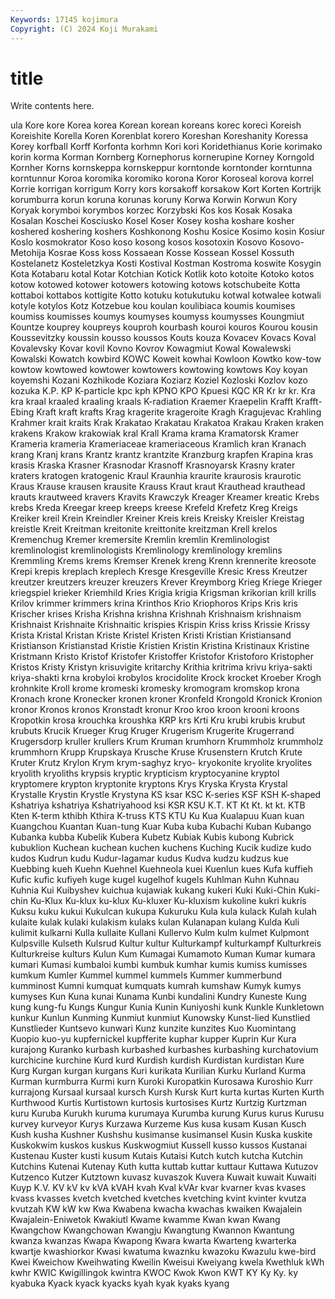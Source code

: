 ```yaml
---
Keywords: 17145 kojimura
Copyright: (C) 2024 Koji Murakami
---
```


# title

Write contents here.



ula Kore kore Korea
korea Korean korean koreans korec koreci Koreish Koreishite Korella Koren
Korenblat korero Koreshan Koreshanity Koressa Korey korfball Korff Korfonta korhmn
Kori kori Koridethianus Korie korimako korin korma Korman Kornberg Kornephorus
kornerupine Korney Korngold Kornher Korns kornskeppa kornskeppur korntonde korntonder korntunna
korntunnur Koroa koromika koromiko korona Koror Koroseal korova korrel Korrie
korrigan korrigum Korry kors korsakoff korsakow Kort Korten Kortrijk korumburra
korun koruna korunas koruny Korwa Korwin Korwun Kory Koryak korymboi
korymbos korzec Korzybski Kos kos Kosak Kosaka Kosalan Koschei Kosciusko
Kosel Koser Kosey kosha koshare kosher koshered koshering koshers Koshkonong
Koshu Kosice Kosimo kosin Kosiur Koslo kosmokrator Koso koso kosong
kosos kosotoxin Kosovo Kosovo-Metohija Kosrae Koss koss Kossaean Kosse Kossean
Kossel Kossuth Kostelanetz Kosteletzkya Kosti Kostival Kostman Kostroma koswite Kosygin
Kota Kotabaru kotal Kotar Kotchian Kotick Kotlik koto kotoite Kotoko
kotos kotow kotowed kotower kotowers kotowing kotows kotschubeite Kotta kottaboi
kottabos kottigite Kotto kotuku kotukutuku kotwal kotwalee kotwali kotyle kotylos
Kotz Kotzebue kou koulan koulibiaca koumis koumises koumiss koumisses koumys
koumyses koumyss koumysses Koungmiut Kountze kouprey koupreys kouproh kourbash kouroi
kouros Kourou kousin Koussevitzky koussin kousso koussos Kouts kouza Kovacev
Kovacs Koval Kovalevsky Kovar kovil Kovno Kovrov Kowagmiut Kowal Kowalewski
Kowalski Kowatch kowbird KOWC Koweit kowhai Kowloon Kowtko kow-tow kowtow
kowtowed kowtower kowtowers kowtowing kowtows Koy koyan koyemshi Kozani Kozhikode
Koziara Koziarz Koziel Kozloski Kozlov kozo kozuka K.P. KP K-particle
kpc kph KPNO KPO Kpuesi KQC KR Kr kr kr.
Kra kra kraal kraaled kraaling kraals K-radiation Kraemer Kraepelin Krafft
Krafft-Ebing Kraft kraft krafts Krag kragerite krageroite Kragh Kragujevac Krahling
Krahmer krait kraits Krak Krakatao Krakatau Krakatoa Krakau Kraken kraken
krakens Krakow krakowiak kral Krall Krama krama Kramatorsk Kramer Krameria
krameria Krameriaceae krameriaceous Kramlich kran Kranach krang Kranj krans Krantz
krantz krantzite Kranzburg krapfen Krapina kras krasis Kraska Krasner Krasnodar
Krasnoff Krasnoyarsk Krasny krater kraters kratogen kratogenic Kraul Kraunhia kraurite
kraurosis kraurotic Kraus Krause krausen krausite Krauss Kraut kraut Krauthead
krauthead krauts krautweed kravers Kravits Krawczyk Kreager Kreamer kreatic Krebs
krebs Kreda Kreegar kreep kreeps kreese Krefeld Krefetz Kreg Kreigs
Kreiker kreil Krein Kreindler Kreiner Kreis kreis Kreisky Kreisler Kreistag
kreistle Kreit Kreitman kreitonite kreittonite kreitzman Krell krelos Kremenchug Kremer
kremersite Kremlin kremlin Kremlinologist kremlinologist kremlinologists Kremlinology kremlinology kremlins Kremmling
Krems krems Kremser Krenek kreng Krenn krennerite kreosote Krepi krepis
kreplach kreplech Kresge Kresgeville Kresic Kress Kreutzer kreutzer kreutzers kreuzer
kreuzers Krever Kreymborg Krieg Kriege Krieger kriegspiel krieker Kriemhild Kries
Krigia krigia Krigsman krikorian krill krills Krilov krimmer krimmers krina
Krinthos Krio Kriophoros Krips Kris kris Krischer krises Krisha Krishna
krishna Krishnah Krishnaism krishnaism Krishnaist Krishnaite Krishnaitic krispies Krispin Kriss
kriss Krissie Krissy Krista Kristal Kristan Kriste Kristel Kristen Kristi
Kristian Kristiansand Kristianson Kristianstad Kristie Kristien Kristin Kristina Kristinaux Kristine
Kristmann Kristo Kristof Kristofer Kristoffer Kristofor Kristoforo Kristopher Kristos Kristy
Kristyn krisuvigite kritarchy Krithia kritrima krivu kriya-sakti kriya-shakti krna krobyloi
krobylos krocidolite Krock krocket Kroeber Krogh krohnkite Kroll krome kromeski
kromesky kromogram kromskop krona Kronach krone Kronecker kronen kroner Kronfeld
Krongold Kronick Kronion kronor Kronos kronos Kronstadt kronur Kroo kroo
kroon krooni kroons Kropotkin krosa krouchka kroushka KRP krs Krti
Kru krubi krubis krubut krubuts Krucik Krueger Krug Kruger Krugerism
Krugerite Krugerrand Krugersdorp kruller krullers Krum Kruman krumhorn Krummholz krummholz
krummhorn Krupp Krupskaya Krusche Kruse Krusenstern Krutch Krute Kruter Krutz
Krylon Krym krym-saghyz kryo- kryokonite kryolite kryolites kryolith kryoliths krypsis
kryptic krypticism kryptocyanine kryptol kryptomere krypton kryptonite kryptons Krys Kryska
Krysta Krystal Krystalle Krystin Krystle Krystyna KS ksar KSC K-series
KSF KSH K-shaped Kshatriya kshatriya Kshatriyahood ksi KSR KSU K.T.
KT Kt Kt. kt kt. KTB Kten K-term kthibh Kthira
K-truss KTS KTU Ku Kua Kualapuu Kuan kuan Kuangchou Kuantan
Kuan-tung Kuar Kuba kuba Kubachi Kuban Kubango Kubanka kubba Kubelik
Kubera Kubetz Kubiak Kubis kubong Kubrick kubuklion Kuchean kuchean kuchen
kuchens Kuching Kucik kudize kudo kudos Kudrun kudu Kudur-lagamar kudus
Kudva kudzu kudzus kue Kuebbing kueh Kuehn Kuehnel Kuehneola kuei
Kuenlun kues Kufa kuffieh Kufic kufic kufiyeh kuge kugel kugelhof
kugels Kuhlman Kuhn Kuhnau Kuhnia Kui Kuibyshev kuichua kujawiak kukang
kukeri Kuki Kuki-Chin Kuki-chin Ku-Klux Ku-klux ku-klux Ku-kluxer Ku-kluxism kukoline
kukri kukris Kuksu kuku kukui Kukulcan kukupa Kukuruku Kula kula
kulack Kulah kulah kulaite kulak kulaki kulakism kulaks kulan Kulanapan
kulang Kulda Kuli kulimit kulkarni Kulla kullaite Kullani Kullervo Kulm
kulm kulmet Kulpmont Kulpsville Kulseth Kulsrud Kultur kultur Kulturkampf kulturkampf
Kulturkreis Kulturkreise kulturs Kulun Kum Kumagai Kumamoto Kuman Kumar kumara
kumari Kumasi kumbaloi kumbi kumbuk kumhar kumis kumiss kumisses kumkum
Kumler Kummel kummel kummels Kummer kummerbund kumminost Kumni kumquat kumquats
kumrah kumshaw Kumyk kumys kumyses Kun Kuna kunai Kunama Kunbi
kundalini Kundry Kuneste Kung kung kung-fu Kungs Kungur Kunia Kunin
Kuniyoshi kunk Kunkle Kunkletown kunkur Kunlun Kunming Kunmiut kunmiut Kunowsky
Kunst-lied Kunstlied Kunstlieder Kuntsevo kunwari Kunz kunzite kunzites Kuo Kuomintang
Kuopio kuo-yu kupfernickel kupfferite kuphar kupper Kuprin Kur Kura kurajong
Kuranko kurbash kurbashed kurbashes kurbashing kurchatovium kurchicine kurchine Kurd kurd
Kurdish kurdish Kurdistan kurdistan Kure Kurg Kurgan kurgan kurgans Kuri
kurikata Kurilian Kurku Kurland Kurma Kurman kurmburra Kurmi kurn Kuroki
Kuropatkin Kurosawa Kuroshio Kurr kurrajong Kursaal kursaal kursch Kursh Kursk
Kurt kurta kurtas Kurten Kurth Kurthwood Kurtis Kurtistown kurtosis kurtosises
Kurtz Kurtzig Kurtzman kuru Kuruba Kurukh kuruma kurumaya Kurumba kurung
Kurus kurus Kurusu kurvey kurveyor Kurys Kurzawa Kurzeme Kus kusa
kusam Kusan Kusch Kush kusha Kushner Kushshu kusimanse kusimansel Kusin
Kuska kuskite Kuskokwim kuskos kuskus Kuskwogmiut Kussell kusso kussos Kustanai
Kustenau Kuster kusti kusum Kutais Kutaisi Kutch kutch kutcha Kutchin
Kutchins Kutenai Kutenay Kuth kutta kuttab kuttar kuttaur Kuttawa Kutuzov
Kutzenco Kutzer Kutztown kuvasz kuvaszok Kuvera Kuwait kuwait Kuwaiti Kuyp
K.V. KV kV kv kVA kVAH kvah Kval kVAr kvar
kvarner kvas kvases kvass kvasses kvetch kvetched kvetches kvetching kvint
kvinter kvutza kvutzah KW kW kw Kwa Kwabena kwacha kwachas
kwaiken Kwajalein Kwajalein-Eniwetok Kwakiutl Kwame kwamme Kwan kwan Kwang Kwangchow
Kwangchowan Kwangju Kwangtung Kwannon Kwantung kwanza kwanzas Kwapa Kwapong Kwara
kwarta Kwarteng kwarterka kwartje kwashiorkor Kwasi kwatuma kwaznku kwazoku Kwazulu
kwe-bird Kwei Kweichow Kweihwating Kweilin Kweisui Kweiyang kwela Kwethluk kWh
kwhr KWIC Kwigillingok kwintra KWOC Kwok Kwon KWT KY Ky
Ky. ky kyabuka Kyack kyack kyacks kyah kyak kyaks kyang

